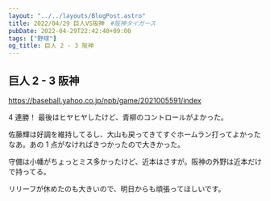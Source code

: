 ```yaml
---
layout: "../../layouts/BlogPost.astro"
title: 2022/04/29 巨人VS阪神　#阪神タイガース
pubDate: 2022-04-29T22:42:40+09:00
tags: ["野球"]
og_title: 巨人 2 - 3 阪神
---
```


## 巨人 2 - 3 阪神

https://baseball.yahoo.co.jp/npb/game/2021005591/index

4 連勝！ 最後はヒヤヒヤしたけど、青柳のコントロールがよかった。

佐藤輝は好調を維持してるし、大山も戻ってきてすぐホームラン打ってよかったなあ。あの 1 点がなければきつかったので大きかった。

守備は小幡がちょっとミス多かったけど、近本はさすが。阪神の外野は近本だけで持ってる。

リリーフが休めたのも大きいので、明日からも頑張ってほしいです。
